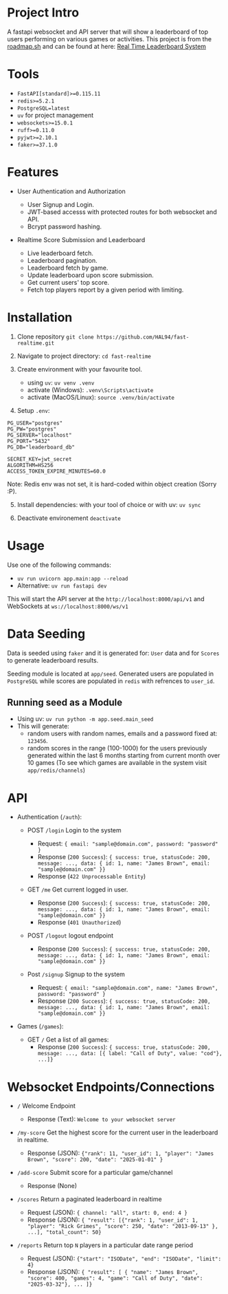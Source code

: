 # Project Intro
A fastapi websocket and API server that will show a leaderboard of top users performing on various games or activities. This project is from the [roadmap.sh](https://roadmap.sh/) and can be found at here: [Real Time Leaderboard System](https://roadmap.sh/projects/realtime-leaderboard-system)


# Tools
- `FastAPI[standard]>=0.115.11`
- `redis>=5.2.1`
- `PostgreSQL=latest`
- `uv` for project management
- `websockets>=15.0.1`
- `ruff>=0.11.0`
- `pyjwt>=2.10.1`
- `faker>=37.1.0`


# Features
- User Authentication and Authorization
    - User Signup and Login.
    - JWT-based accesss with protected routes for both websocket and API.
    - Bcrypt password hashing.

- Realtime Score Submission and Leaderboard      
    - Live leaderboard fetch.
    - Leaderboard pagination.
    - Leaderboard fetch by game.
    - Update leaderboard upon score submission.
    - Get current users' top score.
    - Fetch top players report by a given period with limiting.


# Installation
1. Clone repository
```git clone https://github.com/HAL94/fast-realtime.git```

2. Navigate to project directory: `cd fast-realtime`

3. Create environment with your favourite tool.
    - using `uv`: `uv venv .venv`
    - activate (Windows): `.venv\Scripts\activate`
    - activate (MacOS/Linux): `source .venv/bin/activate`

4. Setup `.env`:
```
PG_USER="postgres"
PG_PW="postgres"
PG_SERVER="localhost"
PG_PORT="5432" 
PG_DB="leaderboard_db"

SECRET_KEY=jwt_secret
ALGORITHM=HS256
ACCESS_TOKEN_EXPIRE_MINUTES=60.0
```
Note: Redis env was not set, it is hard-coded within object creation (Sorry :P).

5. Install dependencies:
with your tool of choice or with uv: `uv sync`

6. Deactivate environement
```deactivate```

# Usage
Use one of the following commands:
- `uv run uvicorn app.main:app --reload`
- Alternative: `uv run fastapi dev`

This will start the API server at the `http://localhost:8000/api/v1` and WebSockets at `ws://localhost:8000/ws/v1`


# Data Seeding
Data is seeded using `faker` and it is generated for: `User` data and for `Scores` to generate leaderboard results.

Seeding module is located at `app/seed`. Generated users are populated in `PostgreSQL` while scores are populated in `redis` with refrences to `user_id`.

## Running seed as a Module
- Using uv: `uv run python -m app.seed.main_seed`
- This will generate:
    - random users with random names, emails and a password fixed at: `123456`.
    - random scores in the range (100-1000) for the users previously generated within the last 6 months starting from current month over 10 games (To see which games are available in the system visit `app/redis/channels`)

# API
- Authentication (`/auth`):
    - POST `/login` Login to the system
        - Request: `{ email: "sample@domain.com", password: "password" }`
        - Response (`200 Success`): `{ success: true, statusCode: 200, message: ..., data: { id: 1, name: "James Brown", email: "sample@domain.com" }}`
        - Response (`422 Unprocessable Entity`)

    - GET `/me` Get current logged in user.
        - Response (`200 Success`): `{ success: true, statusCode: 200, message: ..., data: { id: 1, name: "James Brown", email: "sample@domain.com" }}`
        - Response (`401 Unauthorized`)

    - POST `/logout` logout endpoint
        - Response (`200 Success`): `{ success: true, statusCode: 200, message: ..., data: { id: 1, name: "James Brown", email: "sample@domain.com" }}`
    
    - Post `/signup` Signup to the system
        - Request: `{ email: "sample@domain.com", name: "James Brown", password: "password" }`
        - Response (`200 Success`): `{ success: true, statusCode: 200, message: ..., data: { id: 1, name: "James Brown", email: "sample@domain.com" }}`

- Games (`/games`):
    - GET `/` Get a list of all games:
        - Response (`200 Success`): `{ success: true, statusCode: 200, message: ..., data: [{ label: "Call of Duty", value: "cod"}, ...]}`

    
# Websocket Endpoints/Connections
- `/` Welcome Endpoint
    - Response (Text): `Welcome to your websocket server`

- `/my-score` Get the highest score for the current user in the leaderboard in realtime.
    - Response (JSON): `{"rank": 11, "user_id": 1, "player": "James Brown", "score": 200, "date": "2025-01-01" }`

- `/add-score` Submit score for a particular game/channel
    - Response (None)

- `/scores` Return a paginated leaderboard in realtime
    - Request (JSON): `{ channel: "all", start: 0, end: 4 }`
    - Response (JSON): `{ "result": [{"rank": 1, "user_id": 1, "player": "Rick Grimes", "score": 250, "date": "2013-09-13" }, ...], "total_count": 50}`

- `/reports` Return top `N` players in a particular date range period
    - Request (JSON): `{"start": "ISODate", "end": "ISODate", "limit": 4}`
    - Response (JSON): `{ "result": [ { "name": "James Brown", "score": 400, "games": 4, "game": "Call of Duty", "date": "2025-03-32"}, ... ]}`
